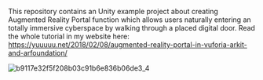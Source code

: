 This repository contains an Unity example project about creating Augmented Reality Portal function which allows users naturally entering an totally immersive cyberspace by walking through a placed digital door.
Read the whole tutorial in my website here: https://yuuuuu.net/2018/02/08/augmented-reality-portal-in-vuforia-arkit-and-arfoundation/

![b9117e32f5f208b03c91b6e836b06de3_4](https://user-images.githubusercontent.com/45578227/73118673-367a9600-3f92-11ea-95a4-c33b60540b20.gif)
